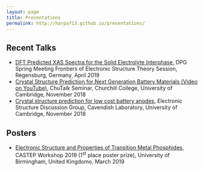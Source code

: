 ```yaml
---
layout: page
title: Presentations
permalink: http://harpaf13.github.io/presentations/
---
```


<h2 id="selected-talks">Recent Talks</h2>
<ul>
  <li><a href="/images/dpg-2019-forwebsite.pdf">DFT Predicted XAS Spectra for the Solid Electrolyte Interphase</a>, DPG Spring Meeting Frontiers of Electronic Structure Theory Session, Regensburg, Germany, April 2019 </li>
  <li><a href="https://www.youtube.com/watch?v=u6r1dqzVVg8">Crystal Structure Prediction for Next Generation Battery Materials (Video on YouTube)</a>, ChuTalk Seminar, Churchill College, University of Cambridge, November 2018</li>
  <li><a href="/images/esdg_pres.pdf">Crystal structure prediction for low cost battery anodes</a>, Electronic Structure Discussion Group, Cavendish Laboratory, University of Cambridge, November 2018</li>
</ul>

<h2 id="selected-posters">Posters</h2>

<ul>
  <li><a href="/images/castep_poster_19.pdf">Electronic Structure and Properties of Transition Metal Phosphides</a>, CASTEP Workshop 2019 (1<sup>st</sup> place poster prize), University of Birmingham, United Kingdomo, March 2019</li>
</ul>
